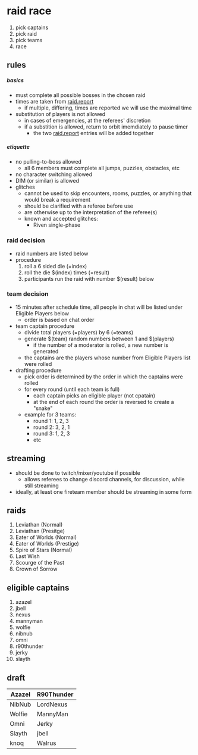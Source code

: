raid race
================

1. pick captains
2. pick raid
3. pick teams
4. race

rules
-------

##### basics
- must complete all possible bosses in the chosen raid
- times are taken from [raid.report](https://raid.report)
    - if multiple, differing, times are reported we will use the maximal time
- substitution of players is not allowed
    - in cases of emergencies, at the referees' discretion
    - if a substition is allowed, return to orbit imemdiately to pause timer
        - the two [raid.report](https://raid.report) entries will be added together

##### etiquette
- no pulling-to-boss allowed
    - all 6 members must complete all jumps, puzzles, obstacles, etc
- no character switching allowed
- DIM (or similar) is allowed
- glitches
    - cannot be used to skip encounters, rooms, puzzles, or anything that would break a requirement
    - should be clarified with a referee before use
    - are otherwise up to the interpretation of the referee(s)
    - known and accepted glitches:
        - Riven single-phase

### raid decision
- raid numbers are listed below
- procedure
    1. roll a 6 sided die (=index)
    2. roll the die $(index) times (=result)
    3. participants run the raid with number $(result) below

### team decision
- 15 minutes after schedule time, all people in chat will be listed under Eligible Players below
    - order is based on chat order
- team captain procedure
    - divide total players (=players) by 6 (=teams)
    - generate $(team) random numbers between 1 and $(players)
        - if the number of a moderator is rolled, a new number is generated
    - the captains are the players whose number from Eligible Players list were rolled
- drafting procedure
    - pick order is determined by the order in which the captains were rolled
    - for every round (until each team is full)
        - each captain picks an eligible player (not cpatain)
        - at the end of each round the order is reversed to create a "snake"
    - example for 3 teams:
        - round 1: 1, 2, 3
        - round 2: 3, 2, 1
        - round 3: 1, 2, 3
        - etc

streaming
-----------

- should be done to twitch/mixer/youtube if possible
    - allows referees to change discord channels, for discussion, while still streaming
- ideally, at least one fireteam member should be streaming in some form


raids
-------

1. Leviathan (Normal)
2. Leviathan (Presitge)
3. Eater of Worlds (Normal)
4. Eater of Worlds (Prestige)
5. Spire of Stars (Normal)
6. Last Wish
7. Scourge of the Past
8. Crown of Sorrow


eligible captains
-------------------

1. azazel
2. jbell
3. nexus
4. mannyman
5. wolfie
6. nibnub
7. omni
8. r90thunder
9. jerky
10. slayth

draft
-------
| Azazel | R90Thunder  |
---------|---------------
| NibNub | LordNexus   |
| Wolfie | MannyMan    |
| Omni   | Jerky       |
| Slayth | jbell       |
| knoq   | Walrus      |
